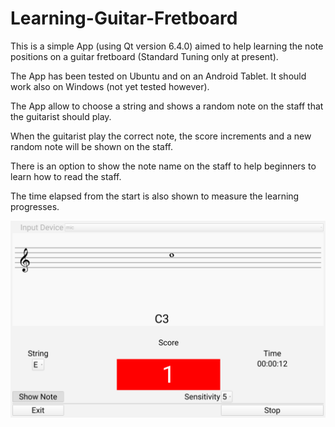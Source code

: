 # Learning-Guitar-Fretboard

This is a simple App (using Qt version 6.4.0) aimed to help learning the note positions on a guitar fretboard
(Standard Tuning only at present).

The App has been tested on Ubuntu and on an Android Tablet.
It should work also on Windows (not yet tested however).

The App allow to choose a string and shows a random note on the staff that the guitarist should play.

When the guitarist play the correct note, the score increments and a new random note will be shown
on the staff.

There is an option to show the note name on the staff to help beginners to learn how to read the staff.

The time elapsed from the start is also shown to measure the learning progresses.


<p align="center">
  <img src="/Screenshot.png" alt="Main Panel" width="600"/>
</p>
